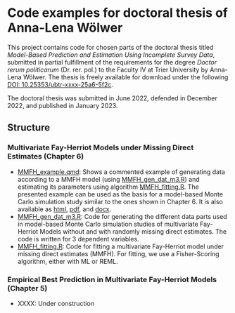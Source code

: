 # Code examples for doctoral thesis of Anna-Lena Wölwer

This project contains code for chosen parts of the doctoral thesis titled *Model-Based Prediction and Estimation Using Incomplete Survey Data*, submitted in partial fulfillment of the requirements for the degree *Doctor rerum politicarum* (Dr. rer. pol.) to the Faculty IV at Trier University by Anna-Lena Wölwer. The thesis is freely available for download under the following [DOI: 10.25353/ubtr-xxxx-25a6-5f2c](https://doi.org/10.25353/ubtr-xxxx-25a6-5f2c).

The doctoral thesis was submitted in June 2022, defended in December 2022, and published in January 2023.

## Structure

### Multivariate Fay-Herriot Models under Missing Direct Estimates (Chapter 6)

-   [MMFH_example.qmd](Chapter_6_MMFH/MMFH_example.qmd): Shows a commented example of generating data according to a MMFH model (using [MMFH_gen_dat_m3.R](Chapter_6_MMFH/MMFH_gen_dat_m3.R)) and estimating its parameters using algorithm [MMFH_fitting.R](Chapter_6_MMFH/MMFH_fitting.R). The presented example can be used as the basis for a model-based Monte Carlo simulation study similar to the ones shown in Chapter 6. It is also available as [html](Chapter_6_MMFH/MMFH_example.html), [pdf](Chapter_6_MMFH/MMFH_example.pdf), and [docx](Chapter_6_MMFH/MMFH_example.docx).
-   [MMFH_gen_dat_m3.R](Chapter_6_MMFH/MMFH_gen_dat_m3.R): Code for generating the different data parts used in model-based Monte Carlo simulation studies of multivariate Fay-Herriot Models without and with randomly missing direct estimates. The code is written for 3 dependent variables.
-   [MMFH_fitting.R](Chapter_6_MMFH/MMFH_fitting.R): Code for fitting a multivariate Fay-Herriot model under missing direct estimates (MMFH). For fitting, we use a Fisher-Scoring algorithm, either with ML or REML.

### Empirical Best Prediction in Multivariate Fay-Herriot Models (Chapter 5)

-   XXXX: Under construction
